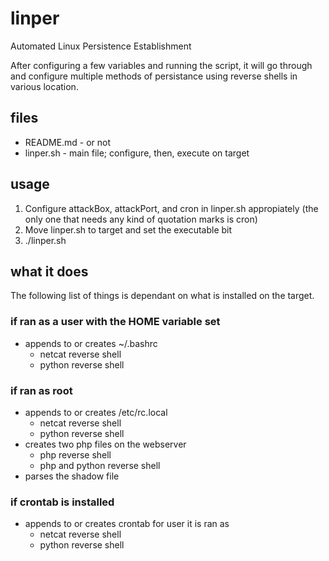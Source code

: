 # linper
Automated Linux Persistence Establishment

After configuring a few variables and running the script, it will go through and configure multiple methods of persistance using reverse shells in various location.

## files
- README.md - or not
- linper.sh - main file; configure, then, execute on target

## usage
1. Configure attackBox, attackPort, and cron in linper.sh appropiately (the only one that needs any kind of quotation marks is cron)
2. Move linper.sh to target and set the executable bit
3. ./linper.sh

## what it does
The following list of things is dependant on what is installed on the target.

### if ran as a user with the HOME variable set 
- appends to or creates ~/.bashrc
	- netcat reverse shell
	- python reverse shell

### if ran as root
- appends to or creates /etc/rc.local
	- netcat reverse shell
	- python reverse shell
- creates two php files on the webserver
	- php reverse shell
	- php and python reverse shell
- parses the shadow file

### if crontab is installed
- appends to or creates crontab for user it is ran as
	- netcat reverse shell
	- python reverse shell
